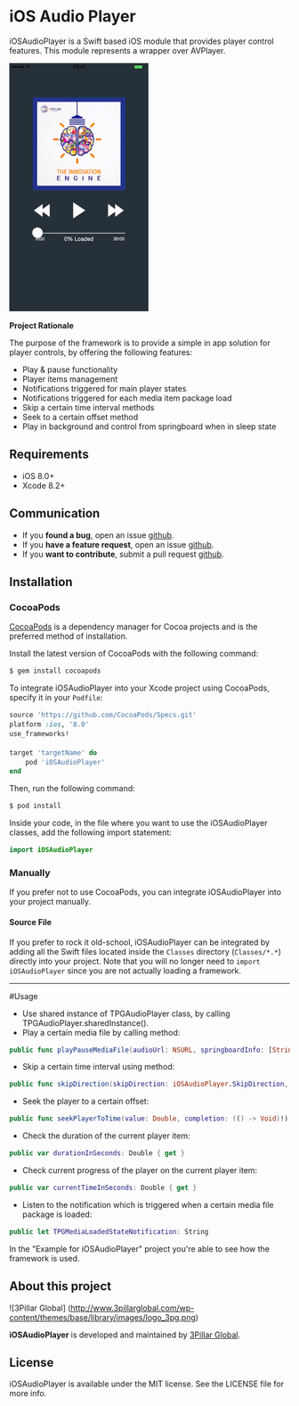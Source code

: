 # iOS Audio Player

iOSAudioPlayer is a Swift based iOS module that provides player control features. This module represents a wrapper over AVPlayer.

![](Screenshots/AudioPlayerDemo.gif)

**Project Rationale**

The purpose of the framework is to provide a simple in app solution for player controls, by offering the following features:

*	Play & pause functionality
*	Player items management
*	Notifications triggered for main player states
*	Notifications triggered for each media item package load
*	Skip a certain time interval methods
* 	Seek to a certain offset method
*	Play in background and control from springboard when in sleep state

## Requirements

- iOS 8.0+
- Xcode 8.2+

## Communication

- If you **found a bug**, open an issue [github](https://github.com/3pillarlabs/ios-audio-player/issues/new).
- If you **have a feature request**, open an issue [github](https://github.com/3pillarlabs/ios-audio-player/issues/new).
- If you **want to contribute**, submit a pull request [github](https://github.com/3pillarlabs/ios-audio-player/compare).

## Installation
### CocoaPods

[CocoaPods](http://cocoapods.org) is a dependency manager for Cocoa projects and is the preferred method of installation.

Install the latest version of CocoaPods with the following command:

```bash
$ gem install cocoapods
```

To integrate iOSAudioPlayer into your Xcode project using CocoaPods, specify it in your `Podfile`:

```ruby
source 'https://github.com/CocoaPods/Specs.git'
platform :ios, '8.0'
use_frameworks!

target 'targetName' do
    pod 'iOSAudioPlayer'
end
```

Then, run the following command:

```bash
$ pod install
```

Inside your code, in the file where you want to use the iOSAudioPlayer classes, add the following import statement:
```swift
import iOSAudioPlayer
```

### Manually

If you prefer not to use CocoaPods, you can integrate iOSAudioPlayer into your project manually.

#### Source File

If you prefer to rock it old-school, iOSAudioPlayer can be integrated by adding all the Swift files located inside the `Classes` directory (`Classes/*.*`) directly into your project. Note that you will no longer need to `import iOSAudioPlayer` since you are not actually loading a framework.

---

#Usage
- Use shared instance of TPGAudioPlayer class, by calling TPGAudioPlayer.sharedInstance().
- Play a certain media file by calling method:
```swift
public func playPauseMediaFile(audioUrl: NSURL, springboardInfo: [String : AnyObject], startTime: Double, completion: (previousItem: String?, stopTime: Double) -> ())
```
- Skip a certain time interval using method:
```swift
public func skipDirection(skipDirection: iOSAudioPlayer.SkipDirection, timeInterval: Double, offset: Double)
```
- Seek the player to a certain offset:
```swift
public func seekPlayerToTime(value: Double, completion: (() -> Void)!)
```
- Check the duration of the current player item:
```swift
public var durationInSeconds: Double { get }
```
- Check current progress of the player on the current player item:
```swift
public var currentTimeInSeconds: Double { get }
```
- Listen to the notification which is triggered when a certain media file package is loaded:
```swift
public let TPGMediaLoadedStateNotification: String
```
In the "Example for iOSAudioPlayer" project you're able to see how the framework is used.


## About this project

![3Pillar Global] (http://www.3pillarglobal.com/wp-content/themes/base/library/images/logo_3pg.png)

**iOSAudioPlayer** is developed and maintained by [3Pillar Global](http://www.3pillarglobal.com/).

## License

iOSAudioPlayer is available under the MIT license. See the LICENSE file for more info.
